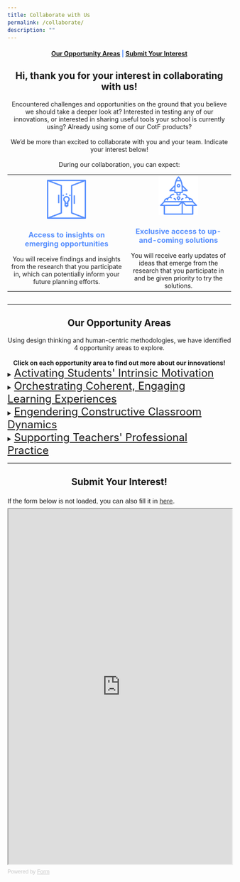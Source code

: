 ```yaml
---
title: Collaborate with Us
permalink: /collaborate/
description: ""
---
```

<center><h4 style="color:#578ffe;"><a href="#opportunity">Our Opportunity Areas</a>  |  <a href="#interest">Submit Your Interest</a></h4></center>

<center><h2>Hi, thank you for your interest in collaborating with us!</h2></center>

<center>Encountered challenges and opportunities on the ground that you believe we should take a deeper look at? Interested in testing any of our innovations, or interested in sharing useful tools your school is currently using? Already using some of our CotF products?<br><br>
We’d be more than excited to collaborate with you and your team. Indicate your interest below!<br><br>
During our collaboration, you can expect:</center>
<div style="overflow-x:auto;">
<table>
	<tbody>
		<tr>
			<td style="text-align: center"><img src="/images/Collaborate/opportunity.png" style="width:35%"><h3 style="color:#578ffe;">Access to insights on emerging opportunities</h3>You will receive findings and insights from the research that you participate in, which can potentially inform your future planning efforts.</td>
			<td style="text-align: center"><img src="/images/Collaborate/rocket-launch.png" style="width:40%"><h3 style="color:#578ffe;">Exclusive access to up-and-coming solutions</h3>You will receive early updates of ideas that emerge from the research that you participate in and be given priority to try the solutions.</td>
		</tr>
	</tbody>
</table>
</div>
	
----------

<center><h2 id="opportunity">Our Opportunity Areas</h2></center>
<center>Using design thinking and human-centric methodologies, we have identified 4 opportunity areas to explore.
<br><br>
	<b>Click on each opportunity area to find out more about our innovations!</b></center>
<details>
	<summary><font size="+2"><u>Activating Students' Intrinsic Motivation</u></font></summary><font size="+1">
<center>Encouraging discovery of interests and strengths, student autonomy in learning, and appetite for individual expression and growth through:</center></font>
<div style="overflow-x:auto;">
<style>
table, th, td {
  border: 0px solid black;
  border-collapse: collapse;
	text-align: center;
}
</style>

<table style="width:100%">
  <tbody><tr>
    <th style="text-align: center; color:#ff0082;">Innovation</th>
    <th style="text-align: center; color:#ff0082;">How Might We Question</th>
    <th style="text-align: center; color:#ff0082;">Collaboration Opportunities</th>
  </tr>
  <tr>
    <td>A1</td>
    <td>HMW</td>
    <td>Testing 123</td>
  </tr>
  <tr>
    <td>A2</td>
    <td>HMW</td>
    <td>Testing 123</td>
  </tr>
</tbody></table>
	</div>
</details>

<details>
	<summary><font size="+2"><u>Orchestrating Coherent, Engaging Learning Experiences</u></font></summary><font size="+1"><center>Regulating and managing momentum and connections within or across learning activities and better understanding of students needs to improve student engagement and focus through:</center>
<div style="overflow-x:auto;">
<style>
table, th, td {
  border: 0px solid black;
  border-collapse: collapse;
	text-align: center;
}
</style>

<table style="width:100%">
  <tbody><tr>
    <th style="text-align: center; color:#ff0082;">Innovation</th>
    <th style="text-align: center; color:#ff0082;">How Might We Question</th>
    <th style="text-align: center; color:#ff0082;">Collaboration Opportunities</th>
  </tr>
  <tr>
    <td>A1</td>
    <td>HMW</td>
    <td>Testing 123</td>
  </tr>
  <tr>
    <td>A2</td>
    <td>HMW</td>
    <td>Testing 123</td>
  </tr>
</tbody></table>
	</div>
</font></details>

<details>
	<summary><font size="+2"><u>Engendering Constructive Classroom Dynamics</u></font></summary><font size="+1">
<center>Enabling a teacher's sphere of influence to permeate the entire class and balancing teacher's authority and students' voice to ensure collective ownership of the teaching and learning process through:</center>
<div style="overflow-x:auto;">
<style>
table, th, td {
  border: 0px solid black;
  border-collapse: collapse;
	text-align: center;
}
</style>

<table style="width:100%">
  <tbody><tr>
    <th style="text-align: center; color:#ff0082;">Innovation</th>
    <th style="text-align: center; color:#ff0082;">How Might We Question</th>
    <th style="text-align: center; color:#ff0082;">Collaboration Opportunities</th>
  </tr>
  <tr>
    <td>A1</td>
    <td>HMW</td>
    <td>Testing 123</td>
  </tr>
  <tr>
    <td>A2</td>
    <td>HMW</td>
    <td>Testing 123</td>
  </tr>
</tbody></table>
	</div>
</font></details>

<details>
	<summary><font size="+2"><u>Supporting Teachers' Professional Practice</u></font></summary><font size="+1">
<center>Augmenting teachers’ instructional effectiveness and student support strategies with readily deployable technology-enabled solutions through:</center>
<div style="overflow-x:auto;">
<style>
table, th, td {
  border: 0px solid black;
  border-collapse: collapse;
	text-align: center;
}
</style>

<table style="width:100%">
  <tbody><tr>
    <th style="text-align: center; color:#ff0082;">Innovation</th>
    <th style="text-align: center; color:#ff0082;">How Might We Question</th>
    <th style="text-align: center; color:#ff0082;">Collaboration Opportunities</th>
  </tr>
  <tr>
    <td>A1</td>
    <td>HMW</td>
    <td>Testing 123</td>
  </tr>
  <tr>
    <td>A2</td>
    <td>HMW</td>
    <td>Testing 123</td>
  </tr>
</tbody></table>
	</div>
</font></details>

---------

<center><h2 id="interest">Submit Your Interest!</h2></center>
<div style="font-family: Sans-Serif; font-size: 15px; color: #000; opacity: 0.9; padding-top: 5px; padding-bottom: 8px;"> If the form below is not loaded, you can also fill it in <a href="https://form.gov.sg/64219949b69f640012ee18ea">here</a>. </div> <!-- Change the width and height values to suit you best --> <iframe style="width: 100%; height: 800px" src="https://form.gov.sg/64219949b69f640012ee18ea" id="iframe"></iframe> <div style="font-family: Sans-Serif; font-size: 12px; color: #999; opacity: 0.5; padding-top: 5px;"> Powered by <a style="color: #999" href="https://form.gov.sg">Form</a> </div>